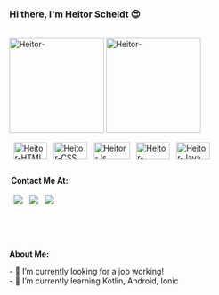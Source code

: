 ### Hi there, I'm Heitor Scheidt 😎



<div style="display: inline_block"><br>
  <img align="center" alt="Heitor-" height="170" src="https://github-readme-stats.vercel.app/api?username=HeitorScheidt&show_icons=true&theme=transparent">
  <img align="center" alt="Heitor-" height="170" src="https://github-readme-stats.vercel.app/api/top-langs/?username=HeitorScheidt&layout=compact">
</div>

<div style="display: inline_block"><br>
  <a>&nbsp;</a>
  <img align="center" alt="Heitor-HTML" height="30" width="60" src="https://img.shields.io/badge/HTML5-E34F26?style=for-the-badge&logo=html5&logoColor=white">
  <a>&nbsp;</a>
  <img align="center" alt="Heitor-CSS" height="30" width="60" src="https://img.shields.io/badge/CSS3-1572B6?style=for-the-badge&logo=css3&logoColor=white">
  <a>&nbsp;</a>
  <img align="center" alt="Heitor-Js" height="30" width="65" src="https://img.shields.io/badge/JavaScript-323330?style=for-the-badge&logo=javascript&logoColor=F7DF1E">
  <a>&nbsp;</a>
  <img align="center" alt="Heitor-Node.Js" height="30" width="60" src="https://img.shields.io/badge/Node.js-43853D?style=for-the-badge&logo=node.js&logoColor=white">
  <a>&nbsp;</a>
  <img align="center" alt="Heitor-Java" height="30" width="60" src="https://img.shields.io/badge/Java-ED8B00?style=for-the-badge&logo=openjdk&logoColor=white">

</div>

##

<h4><a>&nbsp;</a>Contact Me At:</h4>
<div>
  <a>&nbsp;</a>
  <a href = "mailto:heitor.scheidt@gmail.com"><img src="https://img.shields.io/badge/-Gmail-%23333?style=for-the-badge&logo=gmail&logoColor=white" target="_blank"></a>
  <a>&nbsp;</a>
  <a href="httphttps://www.linkedin.com/in/heitor-scheidt-3482b6202" target="_blank"><img src="https://img.shields.io/badge/-LinkedIn-%230077B5?style=for-the-badge&logo=linkedin&logoColor=white" target="_blank"></a> 
  <a>&nbsp;</a>
  <a href="https://instagram.com/heitorscheidt" target="_blank"><img src="https://img.shields.io/badge/-Instagram-%23E4405F?style=for-the-badge&logo=instagram&logoColor=white" target="_blank"></a>

<br><br>

##

<p><strong>About Me: </strong></p>  
- 🔭 I’m currently looking for a job working! <br>
- 🌱 I’m currently learning Kotlin, Android, Ionic

</div>

